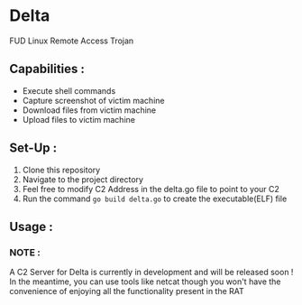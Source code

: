 # Delta
FUD Linux Remote Access Trojan

## Capabilities : 
- Execute shell commands
- Capture screenshot of victim machine
- Download files from victim machine
- Upload files to victim machine

## Set-Up :
1. Clone this repository
2. Navigate to the project directory
3. Feel free to modify C2 Address in the delta.go file to point to your C2
4. Run the command ```go build delta.go``` to create the executable(ELF) file

## Usage :
### NOTE : 
A C2 Server for Delta is currently in development and will be released soon ! \
In the meantime, you can use tools like netcat though you won't have the convenience of enjoying all the functionality present in the RAT

